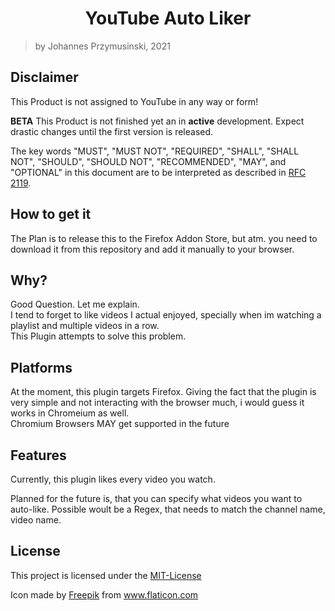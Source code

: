 <div align="center"><h1>YouTube Auto Liker</h1></div>

> by Johannes Przymusinski, 2021

## Disclaimer
This Product is not assigned to YouTube in any way or form!  

**BETA** This Product is not finished yet an in **active** development. Expect drastic changes until the first version
is released. 

The key words "MUST", "MUST NOT", "REQUIRED", "SHALL", "SHALL
NOT", "SHOULD", "SHOULD NOT", "RECOMMENDED",  "MAY", and
"OPTIONAL" in this document are to be interpreted as described in
[RFC 2119](https://tools.ietf.org/html/rfc2119).

## How to get it

The Plan is to release this to the Firefox Addon Store, but atm. you need to download it from this repository and add it 
manually to your browser.

## Why?
Good Question. Let me explain.  
I tend to forget to like videos I actual enjoyed, specially when im watching a playlist and multiple videos in a row.   
This Plugin attempts to solve this problem. 

## Platforms
At the moment, this plugin targets Firefox. 
Giving the fact that the plugin is very simple and not interacting with the browser much, i would guess it works in 
Chromeium as well.  
Chromium Browsers MAY get supported in the future

## Features
Currently, this plugin likes every video you watch.

Planned for the future is, that you can specify what videos you want to auto-like. Possible woult be a Regex, that needs 
to match the channel name, video name.

## License
This project is licensed under the [MIT-License](LICENSE)

Icon made by [Freepik](https://www.flaticon.com/authors/freepik) from www.flaticon.com

